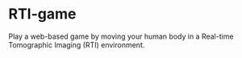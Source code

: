 # RTI-game
Play a web-based game by moving your human body in a Real-time Tomographic Imaging (RTI) environment. 
